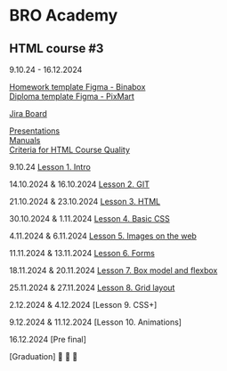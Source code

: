 # BRO Academy 

## HTML course #3

9.10.24 - 16.12.2024

[Homework template Figma - Binabox](https://www.figma.com/design/jqIedRSOsKC20T9QeDDNdL/BinaBox-UI-KIT?m=auto&t=gBzlUoU5MRyDe3QY-6) <br />
[Diploma template Figma - PixMart](https://www.figma.com/design/7HK7TzghZnR3ZhxB18Rrox/PixMart---Website-UI-Figma?node-id=3424-5669&node-type=section&t=fC9uoV5QxDnRSfNo-0)  <br />

<!-- [Lectures template Figma - Pharmify](https://www.figma.com/design/auFieaBExddBH3NrBBcx2N/Pharmify-UI-KIT?t=gBzlUoU5MRyDe3QY-1) <br />
**[Example project - Pharmify](https://github.com/broacademy/pharmify)**<br /> -->

[Jira Board](https://bro-academy.atlassian.net/jira/software/projects/BAHC3/boards/2) <br />

[Presentations](presentations) <br />
[Manuals](manuals)  <br />
[Criteria for HTML Course Quality](criteria.md)  <br />

9.10.24 [Lesson 1. Intro](lesson-1.md)  <br />
  
14.10.2024 & 16.10.2024 [Lesson 2. GIT](lesson-2.md) <br />

21.10.2024 & 23.10.2024 [Lesson 3. HTML](lesson-3.md)  <br />

30.10.2024 & 1.11.2024 [Lesson 4. Basic CSS](lesson-4.md) <br />

4.11.2024 & 6.11.2024 [Lesson 5. Images on the web](lesson-5.md) <br />

11.11.2024 & 13.11.2024 [Lesson 6. Forms](lesson-6.md) <br />

18.11.2024 & 20.11.2024 [Lesson 7. Box model and flexbox](lesson-7.md) <br />

25.11.2024 & 27.11.2024 [Lesson 8. Grid layout](lesson-8.md) <br />

2.12.2024 & 4.12.2024 [Lesson 9. CSS+] <br />

9.12.2024 & 11.12.2024 [Lesson 10. Animations] <br />

16.12.2024 [Pre final] <br />

[Graduation] :tada: :tada: :tada: <br />
